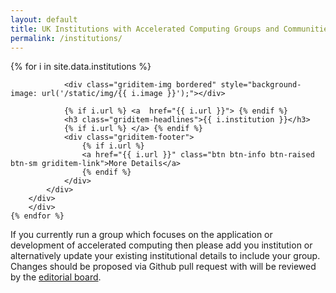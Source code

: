```yaml
---
layout: default
title: UK Institutions with Accelerated Computing Groups and Communities
permalink: /institutions/
---
```


<div class="griditem row">
    {% for i in site.data.institutions %}
    <div class="griditem-item col-md-4 col-sm-6 col-xs-12" data-tags='{{ i.tags | jsonify | downcase }}'>
    	<div class="well griditem-outer">
    		<div class="griditem-inner">
    			
    			<div class="griditem-img bordered" style="background-image: url('/static/img/{{ i.image }}');"></div>
                
                {% if i.url %} <a  href="{{ i.url }}"> {% endif %}
    			<h3 class="griditem-headlines">{{ i.institution }}</h3>
    			{% if i.url %} </a> {% endif %}
    			<div class="griditem-footer"> 
    				{% if i.url %} 
    				<a href="{{ i.url }}" class="btn btn-info btn-raised btn-sm griditem-link">More Details</a>
    				{% endif %}
    			</div>
    		</div>
    	</div>
        </div>
    {% endfor %}
</div>

If you currently run a group which focuses on the application or development of accelerated computing then please add you institution or alternatively update your existing institutional details to include your group. Changes should be proposed via Github pull request with will be reviewed by the [editorial board](/contact/).